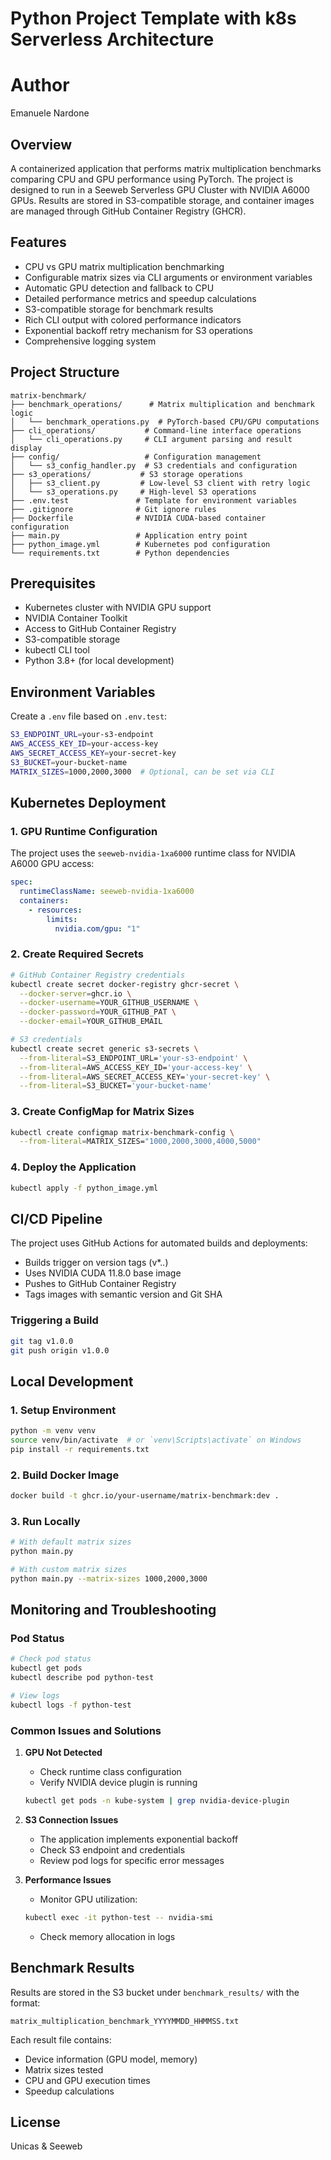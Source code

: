 # Python Project Template with k8s Serverless Architecture

# Author

Emanuele Nardone

## Overview
A containerized application that performs matrix multiplication benchmarks comparing CPU and GPU performance using PyTorch. The project is designed to run in a Seeweb Serverless GPU Cluster with NVIDIA A6000 GPUs. Results are stored in S3-compatible storage, and container images are managed through GitHub Container Registry (GHCR).

## Features
- CPU vs GPU matrix multiplication benchmarking
- Configurable matrix sizes via CLI arguments or environment variables
- Automatic GPU detection and fallback to CPU
- Detailed performance metrics and speedup calculations
- S3-compatible storage for benchmark results
- Rich CLI output with colored performance indicators
- Exponential backoff retry mechanism for S3 operations
- Comprehensive logging system

## Project Structure
```
matrix-benchmark/
├── benchmark_operations/      # Matrix multiplication and benchmark logic
│   └── benchmark_operations.py  # PyTorch-based CPU/GPU computations
├── cli_operations/           # Command-line interface operations
│   └── cli_operations.py     # CLI argument parsing and result display
├── config/                   # Configuration management
│   └── s3_config_handler.py  # S3 credentials and configuration
├── s3_operations/           # S3 storage operations
│   ├── s3_client.py         # Low-level S3 client with retry logic
│   └── s3_operations.py     # High-level S3 operations
├── .env.test               # Template for environment variables
├── .gitignore              # Git ignore rules
├── Dockerfile              # NVIDIA CUDA-based container configuration
├── main.py                 # Application entry point
├── python_image.yml        # Kubernetes pod configuration
└── requirements.txt        # Python dependencies
```

## Prerequisites
- Kubernetes cluster with NVIDIA GPU support
- NVIDIA Container Toolkit
- Access to GitHub Container Registry
- S3-compatible storage
- kubectl CLI tool
- Python 3.8+ (for local development)

## Environment Variables
Create a `.env` file based on `.env.test`:
```bash
S3_ENDPOINT_URL=your-s3-endpoint
AWS_ACCESS_KEY_ID=your-access-key
AWS_SECRET_ACCESS_KEY=your-secret-key
S3_BUCKET=your-bucket-name
MATRIX_SIZES=1000,2000,3000  # Optional, can be set via CLI
```

## Kubernetes Deployment

### 1. GPU Runtime Configuration
The project uses the `seeweb-nvidia-1xa6000` runtime class for NVIDIA A6000 GPU access:
```yaml
spec:
  runtimeClassName: seeweb-nvidia-1xa6000
  containers:
    - resources:
        limits:
          nvidia.com/gpu: "1"
```

### 2. Create Required Secrets
```bash
# GitHub Container Registry credentials
kubectl create secret docker-registry ghcr-secret \
  --docker-server=ghcr.io \
  --docker-username=YOUR_GITHUB_USERNAME \
  --docker-password=YOUR_GITHUB_PAT \
  --docker-email=YOUR_GITHUB_EMAIL

# S3 credentials
kubectl create secret generic s3-secrets \
  --from-literal=S3_ENDPOINT_URL='your-s3-endpoint' \
  --from-literal=AWS_ACCESS_KEY_ID='your-access-key' \
  --from-literal=AWS_SECRET_ACCESS_KEY='your-secret-key' \
  --from-literal=S3_BUCKET='your-bucket-name'
```

### 3. Create ConfigMap for Matrix Sizes
```bash
kubectl create configmap matrix-benchmark-config \
  --from-literal=MATRIX_SIZES="1000,2000,3000,4000,5000"
```

### 4. Deploy the Application
```bash
kubectl apply -f python_image.yml
```

## CI/CD Pipeline
The project uses GitHub Actions for automated builds and deployments:

- Builds trigger on version tags (v*.*.*)
- Uses NVIDIA CUDA 11.8.0 base image
- Pushes to GitHub Container Registry
- Tags images with semantic version and Git SHA

### Triggering a Build
```bash
git tag v1.0.0
git push origin v1.0.0
```

## Local Development

### 1. Setup Environment
```bash
python -m venv venv
source venv/bin/activate  # or `venv\Scripts\activate` on Windows
pip install -r requirements.txt
```

### 2. Build Docker Image
```bash
docker build -t ghcr.io/your-username/matrix-benchmark:dev .
```

### 3. Run Locally
```bash
# With default matrix sizes
python main.py

# With custom matrix sizes
python main.py --matrix-sizes 1000,2000,3000
```

## Monitoring and Troubleshooting

### Pod Status
```bash
# Check pod status
kubectl get pods
kubectl describe pod python-test

# View logs
kubectl logs -f python-test
```

### Common Issues and Solutions

1. **GPU Not Detected**
   - Check runtime class configuration
   - Verify NVIDIA device plugin is running
   ```bash
   kubectl get pods -n kube-system | grep nvidia-device-plugin
   ```

2. **S3 Connection Issues**
   - The application implements exponential backoff
   - Check S3 endpoint and credentials
   - Review pod logs for specific error messages

3. **Performance Issues**
   - Monitor GPU utilization:
   ```bash
   kubectl exec -it python-test -- nvidia-smi
   ```
   - Check memory allocation in logs

## Benchmark Results
Results are stored in the S3 bucket under `benchmark_results/` with the format:
```
matrix_multiplication_benchmark_YYYYMMDD_HHMMSS.txt
```

Each result file contains:
- Device information (GPU model, memory)
- Matrix sizes tested
- CPU and GPU execution times
- Speedup calculations

## License
Unicas & Seeweb